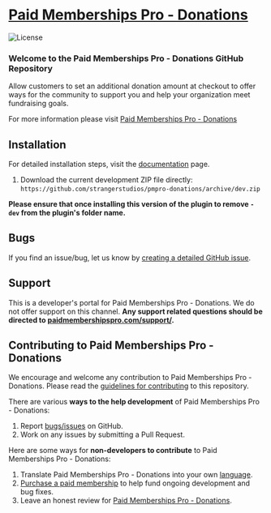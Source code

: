 <!-- ![](pmpro-donations.png) -->

# [Paid Memberships Pro - Donations](https://www.paidmembershipspro.com/add-ons/donations-add-on/) #
[comment]: # (Generate badges from shields.io, only works for .org plugins to get other stats etc. We'd have to create our own endpoints for Premium plugins)

![License](https://img.shields.io/badge/license-GPL--3.0%2B-red.svg?style=flat-square)

### Welcome to the Paid Memberships Pro - Donations GitHub Repository
Allow customers to set an additional donation amount at checkout to offer ways for the community to support you and help your organization meet fundraising goals.

For more information please visit [Paid Memberships Pro - Donations](https://www.paidmembershipspro.com/add-ons/donations-add-on/)

## Installation ##
For detailed installation steps, visit the [documentation](https://www.paidmembershipspro.com/add-ons/donations-add-on/) page.

1. Download the current development ZIP file directly: `https://github.com/strangerstudios/pmpro-donations/archive/dev.zip`

**Please ensure that once installing this version of the plugin to remove `-dev` from the plugin's folder name.**

## Bugs ##
If you find an issue/bug, let us know by [creating a detailed GitHub issue](https://github.com/strangerstudios/pmpro-donations/issues/new).

## Support ##
This is a developer's portal for Paid Memberships Pro - Donations. We do not offer support on this channel. **Any support related questions should be directed to [paidmembershipspro.com/support/](https://www.paidmembershipspro.com/support/).**

## Contributing to Paid Memberships Pro - Donations ##
We encourage and welcome any contribution to Paid Memberships Pro - Donations. Please read the [guidelines for contributing](https://github.com/strangerstudios/pmpro-donations/blob/dev/.github/CONTRIBUTING.md) to this repository.

There are various **ways to the help development** of Paid Memberships Pro - Donations:

1. Report [bugs/issues](https://github.com/strangerstudios/pmpro-donations/issues/new) on GitHub.
2. Work on any issues by submitting a Pull Request.

Here are some ways for **non-developers to contribute** to Paid Memberships Pro - Donations:

1. Translate Paid Memberships Pro - Donations into your own [language](https://www.paidmembershipspro.com/paid-memberships-pro-in-your-language/).
2. [Purchase a paid membership](https://paidmembershipspro.com/pricing) to help fund ongoing development and bug fixes.
3. Leave an honest review for [Paid Memberships Pro - Donations](https://www.paidmembershipspro.com/submit-testimonial/).